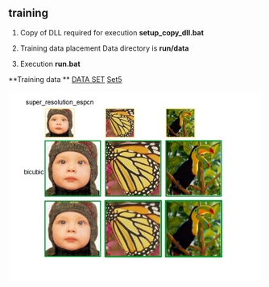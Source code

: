 ## training
1. Copy of DLL required for execution
   **setup_copy_dll.bat**

2. Training data placement
Data directory is **run/data**  

3. Execution
   **run.bat**



**Training data **
 [DATA SET](http://www2.eecs.berkeley.edu/Research/Projects/CS/vision/bsds/BSDS300-images.tgz)
 [Set5](https://uofi.box.com/shared/static/kfahv87nfe8ax910l85dksyl2q212voc.zip)

![](./super_resolution_espcn.png)